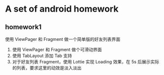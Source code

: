 # A set of android homework

## homework1
使用 ViewPager 和 Fragment 做一个简单版的好友列表界面
1. 使用 ViewPager 和 Fragment 做个可滑动界面
2. 使用 TabLayout 添加 Tab 支持
3. 对于好友列表 Fragment，使用 Lottie 实现 Loading 效果，在 5s 后展示实际的列表，要求这里的动效是淡入淡出


